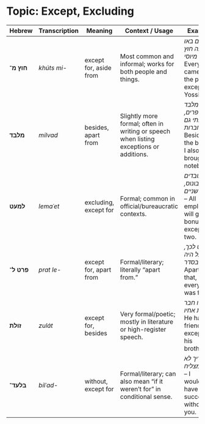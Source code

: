 # Topic: Except, Excluding

| **Hebrew** | **Transcription** | **Meaning**       | **Context / Usage**                                                             | **Example**                                                                            |
| ---------- | ----------------- | ---------------------- | -------------------------------------------------------------------------------------- | -------------------------------------------------------------------------------------- |
| **חוץ מ־** | *khúts mi-*       | except for, aside from | Most common and informal; works for both people and things.                            | *כולם באו לחגיגה חוץ מיוסי* – Everyone came to the party except for Yossi.             |
| **מלבד**   | *milvad*          | besides, apart from    | Slightly more formal; often in writing or speech when listing exceptions or additions. | *מלבד הספרים, הבאתי גם מחברות* – Besides the books, I also brought notebooks.          |
| **למעט**   | *lemaʿet*         | excluding, except for  | Formal; common in official/bureaucratic contexts.                                      | *כל העובדים יקבלו בונוס, למעט שניים* – All employees will get a bonus, except for two. |
| **פרט ל־** | *prat le-*        | except for, apart from | Formal/literary; literally “apart from.”                                               | *פרט לכך, הכל היה בסדר* – Apart from that, everything was fine.                        |
| **זולת**   | *zulát*           | except for, besides    | Very formal/poetic; mostly in literature or high-register speech.                      | *אין לו חבר זולת אחיו* – He has no friend except for his brother.                      |
| **בלעד־**  | *bilʿad-*         | without, except for    | Formal/literary; can also mean “if it weren’t for” in conditional sense.               | *בלעדיך לא הייתי מצליח* – I wouldn’t have succeeded without you.                       |
